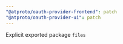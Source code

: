 ```yaml
---
"@atproto/oauth-provider-frontend": patch
"@atproto/oauth-provider-ui": patch
---
```


Explicit exported package `files`
